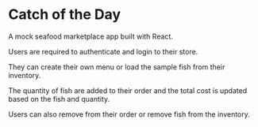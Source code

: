 # Catch of the Day
A mock seafood marketplace app built with React.

Users are required to authenticate and login to their store.

They can create their own menu or load the sample fish from their inventory.

The quantity of fish are added to their order and the total cost is updated based on the fish and quantity.

Users can also remove from their order or remove fish from the inventory.
